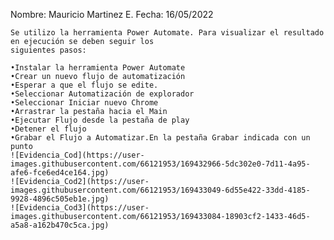Nombre: Mauricio Martinez E.
	Fecha: 16/05/2022

	Se utilizo la herramienta Power Automate. Para visualizar el resultado en ejecución se deben seguir los 	
	siguientes pasos:

    •Instalar la herramienta Power Automate
	•Crear un nuevo flujo de automatización
	•Esperar a que el flujo se edite.
	•Seleccionar Automatización de explorador
	•Seleccionar Iniciar nuevo Chrome
	•Arrastrar la pestaña hacia el Main
	•Ejecutar Flujo desde la pestaña de play
	•Detener el flujo
	•Grabar el Flujo a Automatizar.En la pestaña Grabar indicada con un punto
	![Evidencia_Cod](https://user-images.githubusercontent.com/66121953/169432966-5dc302e0-7d11-4a95-afe6-fce6ed4ce164.jpg)
	![Evidencia_Cod2](https://user-images.githubusercontent.com/66121953/169433049-6d55e422-33dd-4185-9928-4896c505eb1e.jpg)
	![Evidencia_Cod3](https://user-images.githubusercontent.com/66121953/169433084-18903cf2-1433-46d5-a5a8-a162b470c5ca.jpg)



